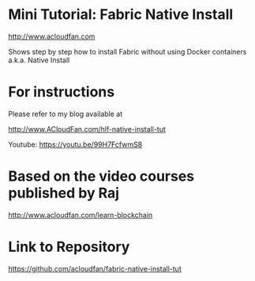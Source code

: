 Mini Tutorial: Fabric Native Install
====================================

http://www.acloudfan.com

Shows step by step how to install Fabric without using Docker containers
a.k.a.  Native Install

For instructions
================

Please refer to my blog available at

http://www.ACloudFan.com/hlf-native-install-tut

Youtube: https://youtu.be/99H7FcfwmS8

Based on the video courses published by Raj
===========================================

http://www.acloudfan.com/learn-blockchain

Link to Repository
==================
https://github.com/acloudfan/fabric-native-install-tut

